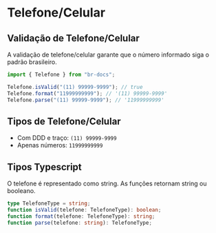 # Telefone/Celular

## Validação de Telefone/Celular

A validação de telefone/celular garante que o número informado siga o padrão brasileiro.

```typescript
import { Telefone } from "br-docs";

Telefone.isValid("(11) 99999-9999"); // true
Telefone.format("11999999999"); // '(11) 99999-9999'
Telefone.parse("(11) 99999-9999"); // '11999999999'
```

## Tipos de Telefone/Celular

- Com DDD e traço: `(11) 99999-9999`
- Apenas números: `11999999999`

## Tipos Typescript

O telefone é representado como string. As funções retornam string ou booleano.

```typescript
type TelefoneType = string;
function isValid(telefone: TelefoneType): boolean;
function format(telefone: TelefoneType): string;
function parse(telefone: string): TelefoneType;
```
